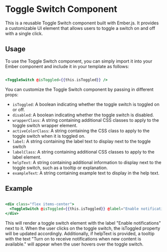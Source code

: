 # Toggle Switch Component

This is a reusable Toggle Switch component built with Ember.js. It provides a customizable UI element that allows users to toggle a switch on and off with a single click.

## Usage

To use the Toggle Switch component, you can simply import it into your Ember component and include it in your template as follows:

```hbs

<ToggleSwitch @isToggled={{this.isToggled}} />

```

You can customize the Toggle Switch component by passing in different props:

- `isToggled`: A boolean indicating whether the toggle switch is toggled on or off.
- `disabled`: A boolean indicating whether the toggle switch is disabled.
- `wrapperClass`: A string containing additional CSS classes to apply to the toggle switch wrapper element.
- `activeColorClass`: A string containing the CSS class to apply to the toggle switch when it is toggled on.
- `label`: A string containing the label text to display next to the toggle switch
- `labelClass`: A string containing additional CSS classes to apply to the label element.
- `helpText`: A string containing additional information to display next to the toggle switch, such as a tooltip or explanation.
- `exampleText`: A string containing example text to display in the help text.

## Example

```hbs

<div class="flex items-center">
  <ToggleSwitch @isToggled={{this.isToggled}} @label="Enable notifications" @helpText="Turn on to receive notifications when new content is available." />
</div>

```

This will render a toggle switch element with the label "Enable notifications" next to it. When the user clicks on the toggle switch, the isToggled property will be updated accordingly. Additionally, if helpText is provided, a tooltip with the text "Turn on to receive notifications when new content is available." will appear when the user hovers over the toggle switch.
